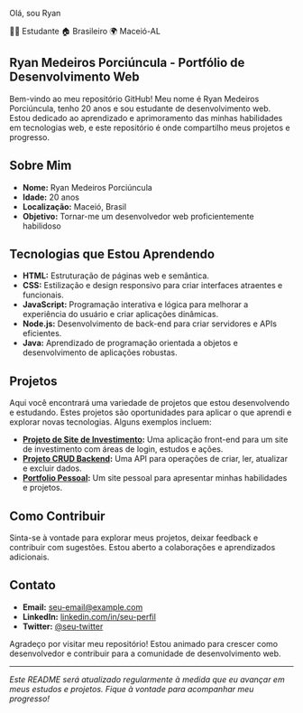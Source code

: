 Olá, sou Ryan

👨‍💻 Estudante 🏠 Brasileiro 🌍 Maceió-AL


## Ryan Medeiros Porciúncula - Portfólio de Desenvolvimento Web

Bem-vindo ao meu repositório GitHub! Meu nome é Ryan Medeiros Porciúncula, tenho 20 anos e sou estudante de desenvolvimento web. Estou dedicado ao aprendizado e aprimoramento das minhas habilidades em tecnologias web, e este repositório é onde compartilho meus projetos e progresso.

## Sobre Mim

- **Nome:** Ryan Medeiros Porciúncula
- **Idade:** 20 anos
- **Localização:** Maceió, Brasil
- **Objetivo:** Tornar-me um desenvolvedor web proficientemente habilidoso

## Tecnologias que Estou Aprendendo

- **HTML:** Estruturação de páginas web e semântica.
- **CSS:** Estilização e design responsivo para criar interfaces atraentes e funcionais.
- **JavaScript:** Programação interativa e lógica para melhorar a experiência do usuário e criar aplicações dinâmicas.
- **Node.js:** Desenvolvimento de back-end para criar servidores e APIs eficientes.
- **Java:** Aprendizado de programação orientada a objetos e desenvolvimento de aplicações robustas.

## Projetos

Aqui você encontrará uma variedade de projetos que estou desenvolvendo e estudando. Estes projetos são oportunidades para aplicar o que aprendi e explorar novas tecnologias. Alguns exemplos incluem:

- **[Projeto de Site de Investimento](link-para-o-repositorio):** Uma aplicação front-end para um site de investimento com áreas de login, estudos e ações.
- **[Projeto CRUD Backend](link-para-o-repositorio):** Uma API para operações de criar, ler, atualizar e excluir dados.
- **[Portfolio Pessoal](link-para-o-repositorio):** Um site pessoal para apresentar minhas habilidades e projetos.

## Como Contribuir

Sinta-se à vontade para explorar meus projetos, deixar feedback e contribuir com sugestões. Estou aberto a colaborações e aprendizados adicionais.

## Contato

- **Email:** [seu-email@example.com](mailto:seu-email@example.com)
- **LinkedIn:** [linkedin.com/in/seu-perfil](https://linkedin.com/in/seu-perfil)
- **Twitter:** [@seu-twitter](https://twitter.com/seu-twitter)

Agradeço por visitar meu repositório! Estou animado para crescer como desenvolvedor e contribuir para a comunidade de desenvolvimento web. 

---

*Este README será atualizado regularmente à medida que eu avançar em meus estudos e projetos. Fique à vontade para acompanhar meu progresso!*





